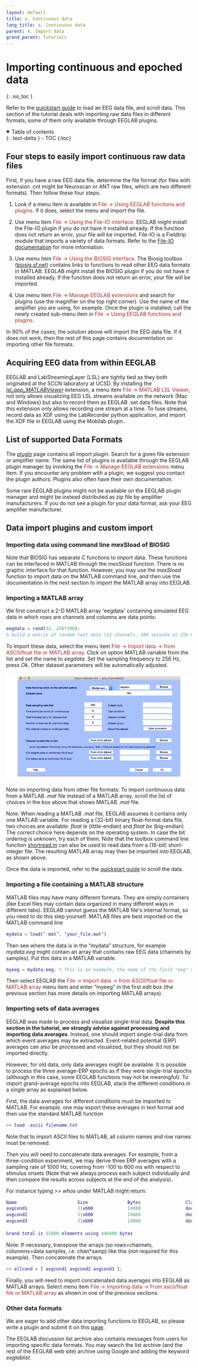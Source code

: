 ```yaml
---
layout: default
title: a. Continuous data
long_title: a. Continuous data
parent: 4. Import data
grand_parent: Tutorials
---
```

Importing continuous and epoched data
=======
{: .no_toc }

Refer to the [quickstart guide](/tutorials/02_Quickstart/quickstart.html) to load an EEG data file, and scroll data. This section of the tutorial deals with importing raw data files in different formats, some of them only available through EEGLAB plugins. 

<details open markdown="block">
  <summary>
    Table of contents
  </summary>
  {: .text-delta }
- TOC
{:toc}
</details>

Four steps to easily import continuous raw data files
------------------

First, if you have a raw EEG data file, determine the file format (for files with extension .cnt might be Neuroscan or ANT raw files, which are two different formats). Then follow these four steps.
1. Look if a menu item is available in <span style="color: brown">File → Using EEGLAB functions and plugins</span>. If it does, select the menu and import the file.

2. Use menu item <span style="color: brown">File → Using the File-IO interface</span>. EEGLAB might install the File-IO plugin if you do not have it installed already. If the function does not return an error, your file will be imported. File-IO is a Fieldtrip module that imports a variety of data formats. Refer to the [File-IO documentation](https://www.fieldtriptoolbox.org/development/module/fileio/) for more information. 

3. Use menu item <span style="color: brown">File → Using the BIOSIG interface</span>. The Biosig toolbox ([biosig.sf.net](http://biosig.sf.net)) contains
links to functions to read other EEG data formats in MATLAB. EEGLAB might install the BIOSIG plugin if you do not have it installed already. If the function does not return an error, your file will be imported.

4. Use menu item <span style="color: brown">File → Manage EEGLAB extensions</span> and search for plugins (use the magnifier on the top right corner). Use the name of the amplifier you are using, for example. Once the plugin is installed, call the newly created sub-menu item in <span style="color: brown">File → Using EEGLAB functions and plugins</span>.

In 90% of the cases, the solution above will import the EEG data file. If it does not work, then the rest of this page contains documentation on importing other file formats.

Acquiring EEG data from within EEGLAB
--------------------

EEGLAB and LabStreamingLayer (LSL) are tightly tied as they both originated at the SCCN laboratory at UCSD. By installing the [*lsl_app_MATLABViewer*](https://github.com/labstreaminglayer/App-MATLABViewer/) extension, a menu item <span style="color: brown">File → MATLAB LSL Viewer</span>, not only allows visualizing EEG LSL streams available on the network (Mac and Windows) but also to record them as EEGLAB .set data files. Note that this extension only allows recording one stream at a time. To fuse streams, record data as XDF using the LabRecorder python application, and import the XDF file in EEGLAB using the Mobilab plugin.

List of supported Data Formats
--------------------

The [plugin](https://sccn.ucsd.edu/eeglab/plugin_uploader/plugin_list_all.php) page contains all import plugin. Search for a given file extension or amplifier name. The same list of plugins is available through the EEGLAB plugin manager by invoking the <span style="color: brown">File → Manage EEGLAB extensions</span> menu item. If you encounter any problem with a plugin, we suggest you contact the plugin authors. Plugins also often have their own documentation.

Some rare EEGLAB plugins might not be available on the EEGLAB plugin manager and might be instead distributed as zip file by amplifier manufacturers. If you do not see a plugin for your data format, ask your EEG amplifier manufacturer.

Data import plugins and custom import
--------------------

### Importing data using command line mexSload of BIOSIG

Note that BIOSIG has separate C functions to import data. These functions can be interfaced in MATLAB through the *mexSload* function. There is no graphic interface for that function. However, you may use the *mexSload* function to import data on the MATLAB command line, and then use the documentation in the next section to import the MATLAB array into EEGLAB.

### Importing a MATLAB array

We first construct a 2-D MATLAB array 'eegdata' containing simulated EEG
data in which rows are channels and columns are data points:

``` matlab
eegdata = rand(32, 256*100);
% build a matrix of random test data (32 channels, 100 seconds at 256 Hz)
```


To import these data, select the menu item <span style="color: brown">File →
Import data → from ASCII/float file or MATLAB array</span>. Click on option MATLAB variable from the list and set the
name to *eegdata*. Set the sampling frequency to 256 Hz, press *Ok*. Other
dataset parameters will be automatically adjusted.


![](/assets/images/pop_importdata12.png)



Note on importing data from other file formats: To import continuous
data from a MATLAB *.mat* file instead of a MATLAB array, scroll the
list of choices in the box above that shows MATLAB *.mat* file.

Note: When reading a MATLAB *.mat* file, EEGLAB assumes it contains only
one MATLAB variable. For reading a (32-bit) binary float-format data
file, two choices are available: *float le* (little-endian) and *float
be* (big-endian) The correct choice here depends on the operating system. In
case the bit ordering is unknown, try each of them. Note that the
toolbox command line function [shortread.m](http://sccn.ucsd.edu/eeglab/locatefile.php?file=shortread.m) can also be used
to read data from a (16-bit) short-integer file. The resulting MATLAB
array may then be imported into EEGLAB, as shown above.

Once the data is imported, refer to the [quickstart guide](/tutorials/02_Quickstart/quickstart.html) to scroll the data.

### Importing a file containing a MATLAB structure

MATLAB files may have many different formats. They are simply containers
(like Excel files may contain data organized in many different ways in
different tabs). EEGLAB cannot guess the MATLAB file's internal format, so you need to do this step yourself. MATLAB files are best
imported on the MATLAB command line

``` matlab
mydata = load(‘-mat’, ‘your_file.mat’)
```

Then see where the data is in the “mydata” structure, for example 
*mydata.eeg* might contain an array that contains raw EEG data (channels
by samples). Put this data in a MATLAB variable.

``` matlab
myeeg = mydata.eeg; % This is an example, the name of the field "eeg" might differ for you
```

Then select EEGLAB the <span style="color: brown">File → Import data →
from ASCII/float file or MATLAB array</span> menu item and enter “myeeg” in the
first edit box (the previous section has more details on importing
MATLAB arrays).

### Importing sets of data averages

EEGLAB was made to process and visualize single-trial data. <b>Despite this section in the tutorial, we strongly advise against processing and importing data averages</b>. Instead, one should import single-trial data from which event averages may be extracted.
Event-related potential (ERP) averages can also be processed and
visualized, but they should not be imported directly.

However, for old data, only data averages might be available. It is possible to process the three average-ERP epochs as if they were
single-trial epochs (although in this case, some EEGLAB functions may not
be meaningful). To import grand-average epochs into EEGLAB, stack the different conditions in
a single array as explained below.

First, the data averages for different conditions must be imported to
MATLAB. For example, one may export these averages in text format and
then use the standard MATLAB function

```matlab
>> load -ascii filename.txt
```

Note that to import ASCII files to MATLAB, all column names and row
names must be removed.

Then you will need to concatenate data averages. For example, from a
three-condition experiment, we may derive three ERP averages with a
sampling rate of 1000 Hz, covering from -100 to 600 ms with respect to
stimulus onsets (Note that we always process each subject individually
and then compare the results across subjects at the end of the
analysis).

For instance typing *>> whos* under MATLAB might return:

``` matlab
Name                       Size               Bytes                 Class
avgcond1                   31x600             14880                 double array
avgcond2                   31x600             14880                 double array
avgcond3                   31x600             14880                 double array

Grand total is 55800 elements using 446400 bytes
```

Note: If necessary, transpose the arrays (so rows=channels,
colunmns=data samples, i.e. chan\*samp) like this (not required for
this example). Then concatenate the arrays.

```matlab
>> allcond = [ avgcond1 avgcond2 avgcond3 ];
```

Finally, you will need to import concatenated data averages into EEGLAB as MATLAB arrays.
Select menu item <span style="color: brown">File → Importing data → From
ascii/float file or MATLAB array</span> as shown in one of the previous sections.

### Other data formats

We are eager to add
other data importing functions to EEGLAB, so please write a plugin and submit it on this [page](http://sccn.ucsd.edu/eeglab/plugin_uploader/upload_form.php).

The EEGLAB discussion list archive also contains messages from users for
importing specific data formats. You may search the list archive (and
the rest of the EEGLAB web site) archive using Google and adding the keyword *eeglablist*.